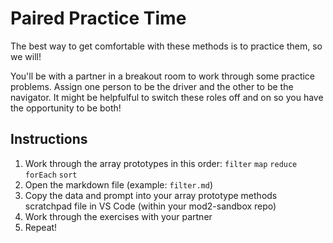 # Paired Practice Time
The best way to get comfortable with these methods is to practice them, so we will!

You'll be with a partner in a breakout room to work through some practice problems. Assign one person to be the driver and the other to be the navigator. It might be helpfulful to switch these roles off and on so you have the opportunity to be both!

## Instructions
1. Work through the array prototypes in this order:
   `filter`
   `map`
   `reduce`
   `forEach`
   `sort`
2. Open the markdown file (example: `filter.md`)
3. Copy the data and prompt into your array prototype methods scratchpad file in VS Code (within your mod2-sandbox repo)
4. Work through the exercises with your partner
5. Repeat!
